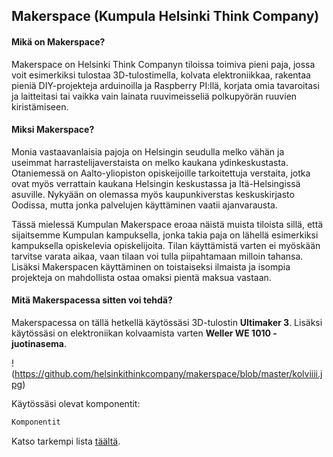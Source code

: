 ## Makerspace (Kumpula Helsinki Think Company)

#### Mikä on Makerspace?
Makerspace on Helsinki Think Companyn tiloissa toimiva pieni paja, jossa voit esimerkiksi tulostaa 3D-tulostimella, kolvata elektroniikkaa, rakentaa pieniä DIY-projekteja arduinoilla ja Raspberry PI:llä, korjata omia tavaroitasi ja laitteitasi tai vaikka vain lainata ruuvimeisseliä polkupyörän ruuvien kiristämiseen.

#### Miksi Makerspace?

Monia vastaavanlaisia pajoja on Helsingin seudulla melko vähän ja useimmat harrastelijaverstaista on melko kaukana ydinkeskustasta. Otaniemessä on Aalto-yliopiston opiskeijoille tarkoitettuja verstaita, jotka ovat myös verrattain kaukana Helsingin keskustassa ja Itä-Helsingissä asuville. Nykyään on olemassa myös kaupunkiverstas keskuskirjasto Oodissa, mutta jonka palvelujen käyttäminen vaatii ajanvarausta.

Tässä mielessä Kumpulan Makerspace eroaa näistä muista tiloista sillä, että sijaitsemme Kumpulan kampuksella, jonka takia paja on lähellä esimerkiksi kampuksella opiskelevia opiskelijoita. Tilan käyttämistä varten ei myöskään tarvitse varata aikaa, vaan tilaan voi tulla piipahtamaan milloin tahansa. Lisäksi Makerspacen käyttäminen on toistaiseksi ilmaista ja isompia projekteja on mahdollista ostaa omaksi pientä maksua vastaan.
#### Mitä Makerspacessa sitten voi tehdä?
Makerspacessa on tällä hetkellä käytössäsi 3D-tulostin **Ultimaker 3**.
Lisäksi käytössäsi on elektroniikan kolvaamista varten **Weller WE 1010 -juotinasema**.

!(https://github.com/helsinkithinkcompany/makerspace/blob/master/kolviiii.jpg)

Käytössäsi olevat komponentit:
```markdown
Komponentit
```

Katso tarkempi lista [täältä](# "täältä").
